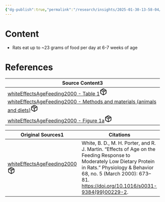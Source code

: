 ```yaml
---
{"dg-publish":true,"permalink":"/research/insights/2025-01-30-13-58-04/","updated":"2025-01-30T13:58:04-05:00"}
---
```


# Content
- Rats eat up to ~23 grams of food per day at 6-7 weeks of age
# References
<div><table class="dataview table-view-table"><thead class="table-view-thead"><tr class="table-view-tr-header"><th class="table-view-th"><span>Source Content</span><span class="dataview small-text">3</span></th></tr></thead><tbody class="table-view-tbody"><tr><td><span><a data-tooltip-position="top" aria-label="Research/Source Content/whiteEffectsAgeFeeding2000 - Table 1.md" data-href="Research/Source Content/whiteEffectsAgeFeeding2000 - Table 1.md" href="Research/Source Content/whiteEffectsAgeFeeding2000 - Table 1.md" class="internal-link" target="_blank" rel="noopener nofollow" fileclass-name="Research Links">whiteEffectsAgeFeeding2000 - Table 1</a><a class="metadata-menu fileclass-icon"><svg xmlns="http://www.w3.org/2000/svg" width="24" height="24" viewBox="0 0 24 24" fill="none" stroke="currentColor" stroke-width="2" stroke-linecap="round" stroke-linejoin="round" class="svg-icon lucide-package"><path d="m7.5 4.27 9 5.15"></path><path d="M21 8a2 2 0 0 0-1-1.73l-7-4a2 2 0 0 0-2 0l-7 4A2 2 0 0 0 3 8v8a2 2 0 0 0 1 1.73l7 4a2 2 0 0 0 2 0l7-4A2 2 0 0 0 21 16Z"></path><path d="m3.3 7 8.7 5 8.7-5"></path><path d="M12 22V12"></path></svg></a></span></td></tr><tr><td><span><a data-tooltip-position="top" aria-label="Research/Source Content/whiteEffectsAgeFeeding2000 - Methods and materials (animals and diets).md" data-href="Research/Source Content/whiteEffectsAgeFeeding2000 - Methods and materials (animals and diets).md" href="Research/Source Content/whiteEffectsAgeFeeding2000 - Methods and materials (animals and diets).md" class="internal-link" target="_blank" rel="noopener nofollow" fileclass-name="Research Links">whiteEffectsAgeFeeding2000 - Methods and materials (animals and diets)</a><a class="metadata-menu fileclass-icon"><svg xmlns="http://www.w3.org/2000/svg" width="24" height="24" viewBox="0 0 24 24" fill="none" stroke="currentColor" stroke-width="2" stroke-linecap="round" stroke-linejoin="round" class="svg-icon lucide-package"><path d="m7.5 4.27 9 5.15"></path><path d="M21 8a2 2 0 0 0-1-1.73l-7-4a2 2 0 0 0-2 0l-7 4A2 2 0 0 0 3 8v8a2 2 0 0 0 1 1.73l7 4a2 2 0 0 0 2 0l7-4A2 2 0 0 0 21 16Z"></path><path d="m3.3 7 8.7 5 8.7-5"></path><path d="M12 22V12"></path></svg></a></span></td></tr><tr><td><span><a data-tooltip-position="top" aria-label="Research/Source Content/whiteEffectsAgeFeeding2000 - Figure 1a.md" data-href="Research/Source Content/whiteEffectsAgeFeeding2000 - Figure 1a.md" href="Research/Source Content/whiteEffectsAgeFeeding2000 - Figure 1a.md" class="internal-link" target="_blank" rel="noopener nofollow" fileclass-name="Research Links">whiteEffectsAgeFeeding2000 - Figure 1a</a><a class="metadata-menu fileclass-icon"><svg xmlns="http://www.w3.org/2000/svg" width="24" height="24" viewBox="0 0 24 24" fill="none" stroke="currentColor" stroke-width="2" stroke-linecap="round" stroke-linejoin="round" class="svg-icon lucide-package"><path d="m7.5 4.27 9 5.15"></path><path d="M21 8a2 2 0 0 0-1-1.73l-7-4a2 2 0 0 0-2 0l-7 4A2 2 0 0 0 3 8v8a2 2 0 0 0 1 1.73l7 4a2 2 0 0 0 2 0l7-4A2 2 0 0 0 21 16Z"></path><path d="m3.3 7 8.7 5 8.7-5"></path><path d="M12 22V12"></path></svg></a></span></td></tr></tbody></table></div><div><table class="dataview table-view-table"><thead class="table-view-thead"><tr class="table-view-tr-header"><th class="table-view-th"><span>Original Sources</span><span class="dataview small-text">1</span></th><th class="table-view-th"><span>Citations</span></th></tr></thead><tbody class="table-view-tbody"><tr><td><span><a data-tooltip-position="top" aria-label="Research/Evidence Sources/whiteEffectsAgeFeeding2000.md" data-href="Research/Evidence Sources/whiteEffectsAgeFeeding2000.md" href="Research/Evidence Sources/whiteEffectsAgeFeeding2000.md" class="internal-link" target="_blank" rel="noopener nofollow" fileclass-name="Research Links">whiteEffectsAgeFeeding2000</a><a class="metadata-menu fileclass-icon"><svg xmlns="http://www.w3.org/2000/svg" width="24" height="24" viewBox="0 0 24 24" fill="none" stroke="currentColor" stroke-width="2" stroke-linecap="round" stroke-linejoin="round" class="svg-icon lucide-package"><path d="m7.5 4.27 9 5.15"></path><path d="M21 8a2 2 0 0 0-1-1.73l-7-4a2 2 0 0 0-2 0l-7 4A2 2 0 0 0 3 8v8a2 2 0 0 0 1 1.73l7 4a2 2 0 0 0 2 0l7-4A2 2 0 0 0 21 16Z"></path><path d="m3.3 7 8.7 5 8.7-5"></path><path d="M12 22V12"></path></svg></a></span></td><td><span>White, B. D., M. H. Porter, and R. J. Martin. “Effects of Age on the Feeding Response to Moderately Low Dietary Protein in Rats.” Physiology &amp; Behavior 68, no. 5 (March 2000): 673–81. <a rel="noopener nofollow" class="external-link" href="https://doi.org/10.1016/s0031-9384(99)00229-2" target="_blank">https://doi.org/10.1016/s0031-9384(99)00229-2</a>.</span></td></tr></tbody></table></div>

